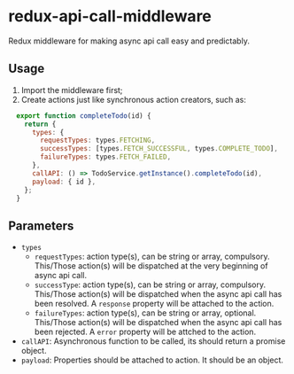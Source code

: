 # redux-api-call-middleware
Redux middleware for making async api call easy and predictably.

## Usage
1. Import the middleware first;
2. Create actions just like synchronous action creators, such as:
```javascript
  export function completeTodo(id) {
    return {
      types: {
        requestTypes: types.FETCHING,
        successTypes: [types.FETCH_SUCCESSFUL, types.COMPLETE_TODO],
        failureTypes: types.FETCH_FAILED,
      },
      callAPI: () => TodoService.getInstance().completeTodo(id),
      payload: { id },
    };
  }
```

## Parameters
- `types`
  + `requestTypes`: action type(s), can be string or array, compulsory. This/Those action(s) will be dispatched at the very beginning of async api call.
  + `successType`: action type(s), can be string or array, compulsory. This/Those action(s) will be dispatched when the async api call has been resolved. A `response` property will be attached to the action.
  + `failureTypes`: action type(s), can be string or array, optional. This/Those action(s) will be dispatched when the async api call has been rejected. A `error` property will be attched to the action.
- `callAPI`: Asynchronous function to be called, its should return a promise object.
- `payload`: Properties should be attached to action. It should be an object.
